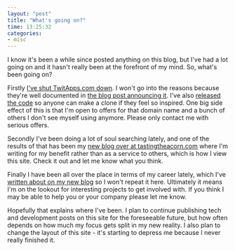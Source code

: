 ```yaml
---
layout: "post"
title: "What's going on?"
time: 13:25:32
categories: 
- misc
---
```

I know it's been a while since posted anything on this blog, but I've had a lot going on and it hasn't really been at the forefront of my mind. So, what's been going on?

<!--more-->Firstly <a href="http://twitapps.com/">I've shut TwitApps.com down</a>. I won't go into the reasons because they're well documented in <a href="http://3ft9.com/10-twitapps-shutting-down">the blog post announcing it</a>. I've also <a href="http://3ft9.com/17-twitapps-code-released">released the code</a> so anyone can make a clone if they feel so inspired. One big side effect of this is that I'm open to offers for that domain name and a bunch of others I don't see myself using anymore. Please only contact me with serious offers.

Secondly I've been doing a lot of soul searching lately, and one of the results of that has been my <a href="http://tastingtheacorn.com/">new blog over at tastingtheacorn.com</a> where I'm writing for my benefit rather than as a service to others, which is how I view this site. Check it out and let me know what you think.

Finally I have been all over the place in terms of my career lately, which I've <a href="http://tastingtheacorn.com/my-new-plan">written about on my new blog</a> so I won't repeat it here. Ultimately it means I'm on the lookout for interesting projects to get involved with. If you think I may be able to help you or your company please let me know.

Hopefully that explains where I've been. I plan to continue publishing tech and development posts on this site for the foreseeable future, but how often depends on how much my focus gets split in my new reality. I also plan to change the layout of this site - it's starting to depress me because I never really finished it.
